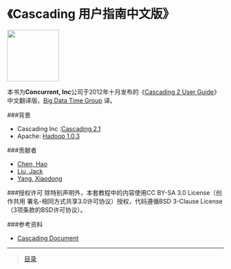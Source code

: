 《Cascading 用户指南中文版》
============================

<img src="https://1.gravatar.com/avatar/9a89e34778d06647029ac306fe84580f?d=https%3A%2F%2Fidenticons.github.com%2F8bb527c0d8b060a5d792d332cd88ab87.png&s=420" height="120px"/>

本书为<b>Concurrent, Inc</b>公司于2012年十月发布的《[Cascading 2 User Guide](http://docs.cascading.org/cascading/2.0/userguide/pdf/userguide.pdf)》中文翻译版，[Big Data Time Group](http://github.com/bigdatatime) 译。

###背景
- Cascading Inc :[Cascading 2.1](https://github.com/Cascading/cascading/tree/2.1)
- Apache: [Hadoop 1.0.3](http://hadoop.apache.org/)

###贡献者
- [Chen, Hao](http://github.com/haoch)
- [Liu, Jack](http://github.com/jackode)
- [Yang, Xiaodong](http://github.com/yxdong)

###授权许可
除特别声明外，本套教程中的内容使用CC BY-SA 3.0 License（创作共用 署名-相同方式共享3.0许可协议）授权，代码遵循BSD 3-Clause License（3项条款的BSD许可协议）。

###参考资料
- [Cascading Document](http://www.cascading.org/documentation/)

-------------
> [目录](menu/menu.md)
